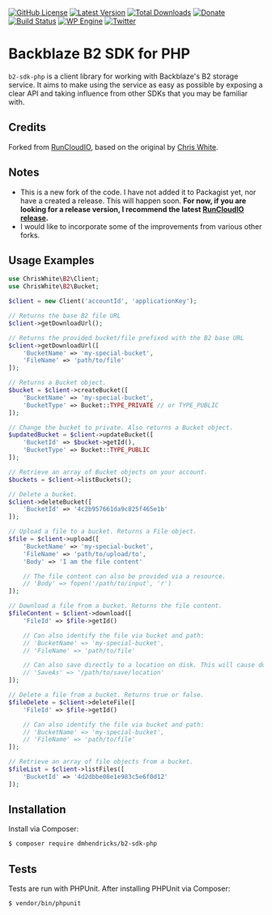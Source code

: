 [![GitHub License](https://img.shields.io/badge/license-MIT-yellow.svg)](https://raw.githubusercontent.com/dmhendricks/wordpress-base-plugin/master/LICENSE)
[![Latest Version](https://img.shields.io/github/release/RunCloudIO/b2-sdk-php.svg?style=flat-square)](https://github.com/RunCloudIO/b2-sdk-php/releases)
[![Total Downloads](https://img.shields.io/packagist/dt/dmhendricks/b2-sdk-php.svg)](https://packagist.org/packages/dmhendricks/b2-sdk-php)
[![Donate](https://img.shields.io/badge/Donate-PayPal-green.svg)](https://paypal.me/danielhendricks)
[![Build Status](https://img.shields.io/travis/cwhite92/b2-sdk-php.svg)](https://travis-ci.org/cwhite92/b2-sdk-php)
[![WP Engine](https://f001.backblazeb2.com/file/hendricks/images/badge/wpengine.svg)](http://bit.ly/WPEnginePlans)
[![Twitter](https://img.shields.io/twitter/url/https/github.com/dmhendricks/wordpress-base-plugin.svg?style=social)](https://twitter.com/danielhendricks)

# Backblaze B2 SDK for PHP

`b2-sdk-php` is a client library for working with Backblaze's B2 storage service. It aims to make using the service as
easy as possible by exposing a clear API and taking influence from other SDKs that you may be familiar with.

## Credits

Forked from [RunCloudIO](https://github.com/RunCloudIO/b2-sdk-php), based on the original by [Chris White](https://github.com/cwhite92/b2-sdk-php).

## Notes

* This is a new fork of the code. I have not added it to Packagist yet, nor have a created a release. This will happen soon. **For now, if you are looking for a release version, I recommend the latest [RunCloudIO release](https://github.com/RunCloudIO/b2-sdk-php/releases).**
* I would like to incorporate some of the improvements from various other forks.

## Usage Examples

```php
use ChrisWhite\B2\Client;
use ChrisWhite\B2\Bucket;

$client = new Client('accountId', 'applicationKey');

// Returns the base B2 file URL
$client->getDownloadUrl();

// Returns the provided bucket/file prefixed with the B2 base URL
$client->getDownloadUrl([
    'BucketName' => 'my-special-bucket',
    'FileName' => 'path/to/file'
]);

// Returns a Bucket object.
$bucket = $client->createBucket([
    'BucketName' => 'my-special-bucket',
    'BucketType' => Bucket::TYPE_PRIVATE // or TYPE_PUBLIC
]);

// Change the bucket to private. Also returns a Bucket object.
$updatedBucket = $client->updateBucket([
    'BucketId' => $bucket->getId(),
    'BucketType' => Bucket::TYPE_PUBLIC
]);

// Retrieve an array of Bucket objects on your account.
$buckets = $client->listBuckets();

// Delete a bucket.
$client->deleteBucket([
    'BucketId' => '4c2b957661da9c825f465e1b'
]);

// Upload a file to a bucket. Returns a File object.
$file = $client->upload([
    'BucketName' => 'my-special-bucket',
    'FileName' => 'path/to/upload/to',
    'Body' => 'I am the file content'

    // The file content can also be provided via a resource.
    // 'Body' => fopen('/path/to/input', 'r')
]);

// Download a file from a bucket. Returns the file content.
$fileContent = $client->download([
    'FileId' => $file->getId()

    // Can also identify the file via bucket and path:
    // 'BucketName' => 'my-special-bucket',
    // 'FileName' => 'path/to/file'

    // Can also save directly to a location on disk. This will cause download() to not return file content.
    // 'SaveAs' => '/path/to/save/location'
]);

// Delete a file from a bucket. Returns true or false.
$fileDelete = $client->deleteFile([
    'FileId' => $file->getId()

    // Can also identify the file via bucket and path:
    // 'BucketName' => 'my-special-bucket',
    // 'FileName' => 'path/to/file'
]);

// Retrieve an array of file objects from a bucket.
$fileList = $client->listFiles([
    'BucketId' => '4d2dbbe08e1e983c5e6f0d12'
]);
```

## Installation

Install via Composer:

```bash
$ composer require dmhendricks/b2-sdk-php
```

## Tests

Tests are run with PHPUnit. After installing PHPUnit via Composer:

```bash
$ vendor/bin/phpunit
```
